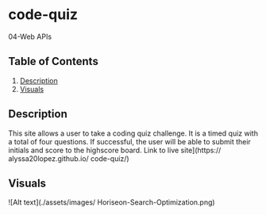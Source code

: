 # code-quiz
04-Web APIs
## Table of Contents
1. [Description](#Description)
2. [Visuals](#visuals)

## Description
This site allows a user to take a coding quiz challenge. It is a timed quiz with a total of four questions. If successful, the user will be able to submit their initials and score to the highscore board.
Link to live site](https://
alyssa20lopez.github.io/
code-quiz/)

## Visuals
![Alt text](./assets/images/
Horiseon-Search-Optimization.png)
